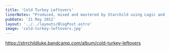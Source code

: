 ```yaml
---
title: 'Cold Turkey Leftovers'
linerNotes: "Produced, mixed and mastered by Starchild using Logic and a SP-303 ----- The end of an era, 15 beats and skits from the last 2 years - my cold turkey leftovers. Thanks to everyone who has supported over the past couple of years. If you want to use these beats for anything, hit me up! Enjoy!"
pubDate: '21 May 2012'
layout: '../../layouts/BlogPost.astro'
image: 'cold-turkey-leftovers.jpg'
---
```


https://strrchildluke.bandcamp.com/album/cold-turkey-leftovers
